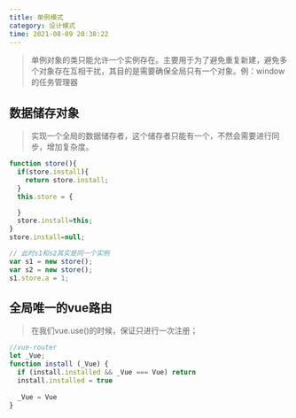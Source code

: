 ```yaml
---
title: 单例模式
category: 设计模式
time: 2021-08-09 20:38:22
---
```


> 单例对象的类只能允许一个实例存在。主要用于为了避免重复新建，避免多个对象存在互相干扰，其目的是需要确保全局只有一个对象。例：window的任务管理器

## 数据储存对象

> 实现一个全局的数据储存者，这个储存者只能有一个，不然会需要进行同步，增加复杂度。

```javascript
function store(){
  if(store.install){
  	return store.install;
  }
  this.store = {

  }
  store.install=this;
}
store.install=null;

// 此时s1和s2其实是同一个实例
var s1 = new store();
var s2 = new store();
s1.store.a = 1;
```

## 全局唯一的vue路由

> 在我们vue.use()的时候，保证只进行一次注册；

```javascript
//vue-router
let _Vue;
function install (_Vue) {
  if (install.installed && _Vue === Vue) return
  install.installed = true
  
  _Vue = Vue
}
```

